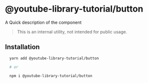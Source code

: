 # @youtube-library-tutorial/button

A Quick description of the component

> This is an internal utility, not intended for public usage.

## Installation

```sh
  yarn add @youtube-library-tutorial/button

  # or

  npm i @youtube-library-tutorial/button

```